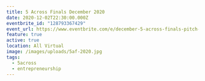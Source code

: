 ```yaml
---
title: 5 Across Finals December 2020
date: 2020-12-02T22:30:00.000Z
eventbrite_id: "128793367429"
event_url: https://www.eventbrite.com/e/december-5-across-finals-pitch-competition-tickets-128793367429
feature: true
active: true
location: All Virtual
image: /images/uploads/5af-2020.jpg
tags:
  - 5across
  - entrepreneurship
---
```

